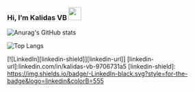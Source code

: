   ### Hi, I’m  Kalidas VB <img src="https://raw.githubusercontent.com/MartinHeinz/MartinHeinz/master/wave.gif" width="30px">

 
![Anurag's GitHub stats](https://github-readme-stats.vercel.app/api?username=KalidasVijayBhak&count_private=true&show_icons=true&theme=dark)
 
 

 
![Top Langs](https://github-readme-stats.vercel.app/api/top-langs/?username=KalidasVijayBhak&layout=compact&count_private=true&show_icons=true&theme=dark) 

[![LinkedIn][linkedin-shield]][linkedin-url]]
[linkedin-url]:linkedin.com/in/kalidas-vb-9706731a5
[linkedin-shield]: https://img.shields.io/badge/-LinkedIn-black.svg?style=for-the-badge&logo=linkedin&colorB=555

